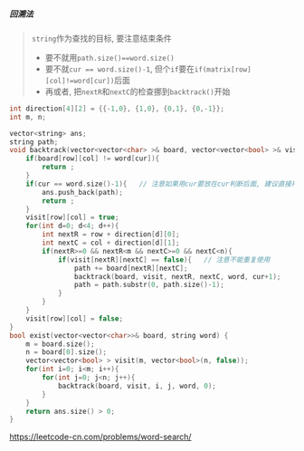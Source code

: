 ##### 回溯法
> `string`作为查找的目标, 要注意结束条件      
> - 要不就用`path.size()==word.size()`        
> - 要不就`cur == word.size()-1`, 但个`if`要在`if(matrix[row][col]!=word[cur])`后面
> - 再或者, 把`nextR`和`nextC`的检查挪到`backtrack()`开始

```CPP
int direction[4][2] = {{-1,0}, {1,0}, {0,1}, {0,-1}};
int m, n;

vector<string> ans;
string path;
void backtrack(vector<vector<char> >& board, vector<vector<bool> >& visit, int row, int col, string word, int cur){
    if(board[row][col] != word[cur]){
        return ;
    }
    if(cur == word.size()-1){   // 注意如果用cur要放在cur判断后面, 建议直接用path.size()
        ans.push_back(path);
        return ;
    }
    visit[row][col] = true;
    for(int d=0; d<4; d++){
        int nextR = row + direction[d][0];
        int nextC = col + direction[d][1];
        if(nextR>=0 && nextR<m && nextC>=0 && nextC<n){
            if(visit[nextR][nextC] == false){   // 注意不能重复使用
                path += board[nextR][nextC];
                backtrack(board, visit, nextR, nextC, word, cur+1);
                path = path.substr(0, path.size()-1);
            }
        }
    }
    visit[row][col] = false;
}
bool exist(vector<vector<char>>& board, string word) {
    m = board.size();
    n = board[0].size();
    vector<vector<bool> > visit(m, vector<bool>(n, false));
    for(int i=0; i<m; i++){
        for(int j=0; j<n; j++){
            backtrack(board, visit, i, j, word, 0);
        }
    }
    return ans.size() > 0;
}
```

https://leetcode-cn.com/problems/word-search/
